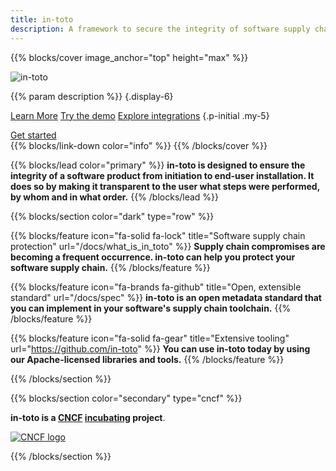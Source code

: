 ```yaml
---
title: in-toto
description: A framework to secure the integrity of software supply chains
---
```


{{% blocks/cover image_anchor="top" height="max" %}}
<!-- prettier-ignore -->
<img src="/images/in-toto-horizontal-white.svg" alt="in-toto" class="in-toto-logo" style="max-width: 40rem; height: auto;">

<!-- prettier-ignore -->
{{% param description %}}
{.display-6}

<a class="btn btn-lg btn-primary me-3" href="docs/spec/">Learn More</a>
<a class="btn btn-lg btn-primary me-3" href="https://github.com/in-toto/demo">Try the demo</a>
<a class="btn btn-lg btn-primary" href="https://github.com/in-toto/friends">Explore integrations</a>
{.p-initial .my-5}
<div class="h3 mt-4">
<a class="btn btn-lg btn-secondary" href="docs/get-started/">Get started <i class="fas fa-arrow-right"></i></a>
</div>
{{% blocks/link-down color="info" %}}
{{% /blocks/cover %}}

{{% blocks/lead color="primary" %}}
**in-toto is designed to ensure the integrity of a software product from initiation to end-user installation. It does so by making it transparent to the user what steps were performed, by whom and in what order.**
{{% /blocks/lead %}}

{{% blocks/section color="dark" type="row" %}}

{{% blocks/feature icon="fa-solid fa-lock" title="Software supply chain protection" url="/docs/what_is_in_toto" %}}
**Supply chain compromises are becoming a frequent occurrence. in-toto can help you protect your software supply chain.**
{{% /blocks/feature %}}

{{% blocks/feature icon="fa-brands fa-github" title="Open, extensible standard" url="/docs/spec" %}}
**in-toto is an open metadata standard that you can implement in your software's supply chain toolchain.**
{{% /blocks/feature %}}

{{% blocks/feature icon="fa-solid fa-gear" title="Extensive tooling" url="https://github.com/in-toto" %}}
**You can use in-toto today by using our Apache-licensed libraries and tools.**
{{% /blocks/feature %}}

{{% /blocks/section %}}

{{% blocks/section color="secondary" type="cncf" %}}

**in-toto is a [CNCF][] [incubating][] project**.<br> 

[![CNCF logo][]][cncf]

[cncf]: https://cncf.io
[cncf logo]: /images/cncf-white.svg
[incubating]: https://www.cncf.io/projects/

{{% /blocks/section %}}
